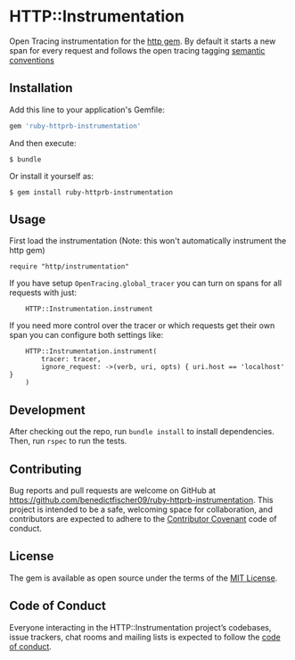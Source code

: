 # HTTP::Instrumentation

Open Tracing instrumentation for the [http gem](https://github.com/httprb/http). By default it starts a new span for every request and follows the open tracing tagging [semantic conventions](https://opentracing.io/specification/conventions)

## Installation

Add this line to your application's Gemfile:

```ruby
gem 'ruby-httprb-instrumentation'
```

And then execute:

    $ bundle

Or install it yourself as:

    $ gem install ruby-httprb-instrumentation

## Usage
First load the instrumentation (Note: this won't automatically instrument the http gem)
```
require "http/instrumentation"
```

If you have setup `OpenTracing.global_tracer` you can turn on spans for all requests with just:
```
    HTTP::Instrumentation.instrument
```

If you need more control over the tracer or which requests get their own span you can configure both settings like:
```
    HTTP::Instrumentation.instrument(
        tracer: tracer,
        ignore_request: ->(verb, uri, opts) { uri.host == 'localhost' }
    )
```

## Development

After checking out the repo, run `bundle install` to install dependencies. Then, run `rspec` to run the tests.

## Contributing

Bug reports and pull requests are welcome on GitHub at https://github.com/benedictfischer09/ruby-httprb-instrumentation. This project is intended to be a safe, welcoming space for collaboration, and contributors are expected to adhere to the [Contributor Covenant](http://contributor-covenant.org) code of conduct.

## License

The gem is available as open source under the terms of the [MIT License](https://opensource.org/licenses/MIT).

## Code of Conduct

Everyone interacting in the HTTP::Instrumentation project’s codebases, issue trackers, chat rooms and mailing lists is expected to follow the [code of conduct](https://github.com/benedictfischer09/ruby-httprb-instrumentation/blob/master/CODE_OF_CONDUCT.md).
